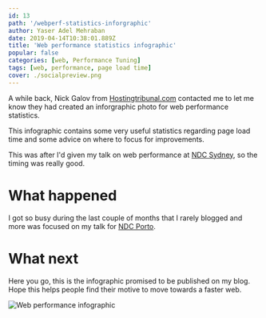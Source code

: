 ```yaml
---
id: 13
path: '/webperf-statistics-inforgraphic'
author: Yaser Adel Mehraban
date: 2019-04-14T10:38:01.889Z
title: 'Web performance statistics infographic'
popular: false
categories: [web, Performance Tuning]
tags: [web, performance, page load time]
cover: ./socialpreview.png
---
```


A while back, Nick Galov from [Hostingtribunal.com](https://hostingtribunal.com) contacted me to let me know they had created an inforgraphic photo for web performance statistics.

<!--more-->

This infographic contains some very useful statistics regarding page load time and some advice on where to focus for improvements.

This was after I'd given my talk on web performance at [NDC Sydney](https://ndcsydney.com/talk/need-for-speed-8-performance-tuning-of-your-web-application/), so the timing was really good.

# What happened

I got so busy during the last couple of months that I rarely blogged and more was focused on my talk for [NDC Porto](https://ndcporto.com/talk/need-for-speed-8-performance-tuning-of-your-web-application/).

# What next

Here you go, this is the infographic promised to be published on my blog. Hope this helps people find their motive to move towards a faster web.

![Web performance infographic](Website-Speed-IG.jpg)
